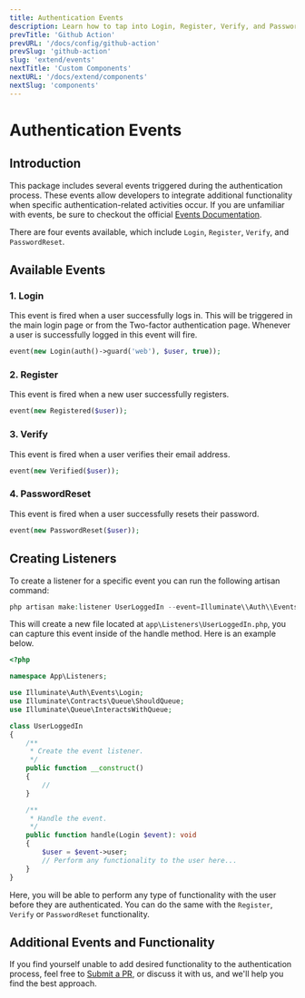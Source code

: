 ```yaml
---
title: Authentication Events
description: Learn how to tap into Login, Register, Verify, and PasswordReset events to customize and enhance your user authentication experience
prevTitle: 'Github Action'
prevURL: '/docs/config/github-action'
prevSlug: 'github-action'
slug: 'extend/events'
nextTitle: 'Custom Components'
nextURL: '/docs/extend/components'
nextSlug: 'components'
---
```



# Authentication Events

## Introduction

This package includes several events triggered during the authentication process. These events allow developers to integrate additional functionality when specific authentication-related activities occur.  If you are unfamiliar with events, be sure to checkout the official <a href="https://laravel.com/docs/11.x/events" target="_blank">Events Documentation</a>.

There are four events available, which include `Login`, `Register`, `Verify`, and `PasswordReset`.

## Available Events

### 1. Login

This event is fired when a user successfully logs in. This will be triggered in the main login page or from the Two-factor authentication page. Whenever a user is successfully logged in this event will fire.

```php
event(new Login(auth()->guard('web'), $user, true));
```

### 2. Register

This event is fired when a new user successfully registers.

```php
event(new Registered($user));
```

### 3. Verify

This event is fired when a user verifies their email address.

```php
event(new Verified($user));
```

### 4. PasswordReset

This event is fired when a user successfully resets their password.

```php
event(new PasswordReset($user));
```

## Creating Listeners

To create a listener for a specific event you can run the following artisan command:

```php
php artisan make:listener UserLoggedIn --event=Illuminate\\Auth\\Events\\Login
```

This will create a new file located at `app\Listeners\UserLoggedIn.php`, you can capture this event inside of the handle method. Here is an example below.

```php
<?php

namespace App\Listeners;

use Illuminate\Auth\Events\Login;
use Illuminate\Contracts\Queue\ShouldQueue;
use Illuminate\Queue\InteractsWithQueue;

class UserLoggedIn
{
    /**
     * Create the event listener.
     */
    public function __construct()
    {
        //
    }

    /**
     * Handle the event.
     */
    public function handle(Login $event): void
    {
        $user = $event->user;
        // Perform any functionality to the user here...
    }
}
```

Here, you will be able to perform any type of functionality with the user before they are authenticated. You can do the same with the `Register`, `Verify` or `PasswordReset` functionality.

## Additional Events and Functionality

If you find yourself unable to add desired functionality to the authentication process, feel free to [Submit a PR](https://github.com/thedevdojo/auth/compare), or discuss it with us, and we'll help you find the best approach.
